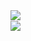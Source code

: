   <a href="https://github.com/AmirHosseinKarimi/AmirHosseinKarimi">
    <img align="left" src="https://github-readme-stats.vercel.app/api?username=AmirHosseinKarimi&show_icons=true&hide=stars&icon_color=0366d6&line_height=30&include_all_commits" />
  </a>
  <br>
  <a href="https://github.com/AmirHosseinKarimi/AmirHosseinKarimi">
    <img src="https://github-readme-stats.vercel.app/api/top-langs/?username=AmirHosseinKarimi&layout=compact" />
  </a>
